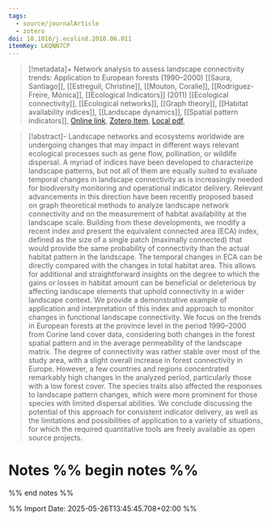 ```yaml
---
tags:
  - source/journalArticle
  - zotero
doi: 10.1016/j.ecolind.2010.06.011
itemKey: LKQNN7CP
---
```

>[!metadata]+
> Network analysis to assess landscape connectivity trends: Application to European forests (1990–2000)
> [[Saura, Santiago]], [[Estreguil, Christine]], [[Mouton, Coralie]], [[Rodríguez-Freire, Mónica]], 
> [[Ecological Indicators]] (2011)
> [[Ecological connectivity]], [[Ecological networks]], [[Graph theory]], [[Habitat availability indices]], [[Landscape dynamics]], [[Spatial pattern indicators]], 
> [Online link](https://www.sciencedirect.com/science/article/pii/S1470160X10001159), [Zotero Item](zotero://select/library/items/LKQNN7CP), [Local pdf](file://C:/Users/aburg/Documents/references/zotero/storage/QSKCZTX7/Saura2011_Networkanalysisa.pdf), 

>[!abstract]-
>Landscape networks and ecosystems worldwide are undergoing changes that may impact in different ways relevant ecological processes such as gene flow, pollination, or wildlife dispersal. A myriad of indices have been developed to characterize landscape patterns, but not all of them are equally suited to evaluate temporal changes in landscape connectivity as is increasingly needed for biodiversity monitoring and operational indicator delivery. Relevant advancements in this direction have been recently proposed based on graph theoretical methods to analyze landscape network connectivity and on the measurement of habitat availability at the landscape scale. Building from these developments, we modify a recent index and present the equivalent connected area (ECA) index, defined as the size of a single patch (maximally connected) that would provide the same probability of connectivity than the actual habitat pattern in the landscape. The temporal changes in ECA can be directly compared with the changes in total habitat area. This allows for additional and straightforward insights on the degree to which the gains or losses in habitat amount can be beneficial or deleterious by affecting landscape elements that uphold connectivity in a wider landscape context. We provide a demonstrative example of application and interpretation of this index and approach to monitor changes in functional landscape connectivity. We focus on the trends in European forests at the province level in the period 1990–2000 from Corine land cover data, considering both changes in the forest spatial pattern and in the average permeability of the landscape matrix. The degree of connectivity was rather stable over most of the study area, with a slight overall increase in forest connectivity in Europe. However, a few countries and regions concentrated remarkably high changes in the analyzed period, particularly those with a low forest cover. The species traits also affected the responses to landscape pattern changes, which were more prominent for those species with limited dispersal abilities. We conclude discussing the potential of this approach for consistent indicator delivery, as well as the limitations and possibilities of application to a variety of situations, for which the required quantitative tools are freely available as open source projects.

# Notes %% begin notes %% 
%% end notes %%




%% Import Date: 2025-05-26T13:45:45.708+02:00 %%
